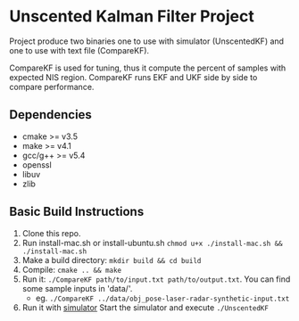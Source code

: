 # Unscented Kalman Filter Project 

Project produce two binaries one to use with simulator  (UnscentedKF) and one to use with text file (CompareKF).

CompareKF is used for tuning, thus it compute the percent of samples with expected NIS region. 
CompareKF runs EKF and UKF side by side to compare performance.

## Dependencies

* cmake >= v3.5
* make >= v4.1
* gcc/g++ >= v5.4
* openssl 
* libuv 
* zlib

## Basic Build Instructions

1. Clone this repo.
2. Run install-mac.sh or install-ubuntu.sh `chmod u+x ./install-mac.sh && ./install-mac.sh`  
2. Make a build directory: `mkdir build && cd build`
3. Compile: `cmake .. && make`
4. Run it: `./CompareKF path/to/input.txt path/to/output.txt`. You can find
   some sample inputs in 'data/'.
    - eg. `./CompareKF ../data/obj_pose-laser-radar-synthetic-input.txt`
5. Run it with [simulator](https://github.com/udacity/self-driving-car-sim/releases) 
   Start the simulator and execute `./UnscentedKF`
